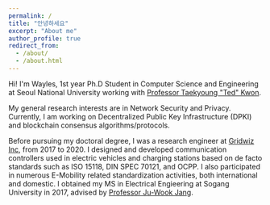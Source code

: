 ```yaml
---
permalink: /
title: "안녕하세요"
excerpt: "About me"
author_profile: true
redirect_from: 
  - /about/
  - /about.html
---
```


Hi! I'm Wayles, 1st year Ph.D Student in Computer Science and Engineering at Seoul National University working with [Professor Taekyoung "Ted" Kwon](https://mmlab.snu.ac.kr/).

My general research interests are in Network Security and Privacy. Currently, I am working on Decentralized Public Key Infrastructure (DPKI) and blockchain consensus algorithms/protocols.

Before pursuing my doctoral degree, I was a research engineer at [Gridwiz Inc](https://www.gridwiz.com/en/solutions/e-mobility), from 2017 to 2020. I designed and developed communication controllers used in electric vehicles and charging stations based on de facto standards such as ISO 15118, DIN SPEC 70121, and OCPP. I also participated in numerous E-Mobility related standardization activities, both international and domestic. I obtained my MS in Electrical Engieering at Sogang University in 2017, advised by [Professor Ju-Wook Jang](http://monet2.sogang.ac.kr/).
